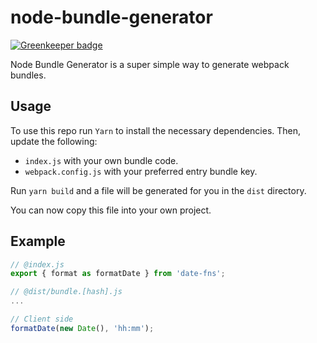 # node-bundle-generator

[![Greenkeeper badge](https://badges.greenkeeper.io/idearium/node-bundle-generator.svg)](https://greenkeeper.io/)

Node Bundle Generator is a super simple way to generate webpack bundles.

## Usage

To use this repo run `Yarn` to install the necessary dependencies.
Then, update the following:

- `index.js` with your own bundle code.
- `webpack.config.js` with your preferred entry bundle key.

Run `yarn build` and a file will be generated for you in the `dist` directory.

You can now copy this file into your own project.

## Example

```javascript
// @index.js
export { format as formatDate } from 'date-fns';

// @dist/bundle.[hash].js
...

// Client side
formatDate(new Date(), 'hh:mm');
```
